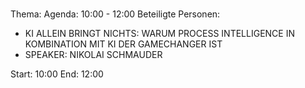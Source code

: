 # 
Thema: 
Agenda: 10:00 - 12:00
Beteiligte Personen:
- KI ALLEIN BRINGT NICHTS: WARUM PROCESS INTELLIGENCE IN KOMBINATION MIT KI DER GAMECHANGER IST
- SPEAKER: NIKOLAI SCHMAUDER

Start: 10:00
End: 12:00
